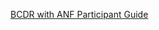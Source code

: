[BCDR with ANF Participant Guide](https://github.com/Microsoft-SAPonAzure-OpenHack/Learning-the-OpenHack-Way/blob/main/04-BCDR%20with%20ANF/ANF-Participant-Guide.pdf)
